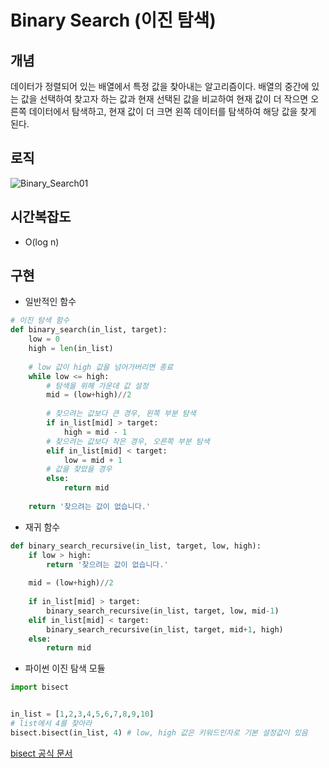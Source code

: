 # Binary Search (이진 탐색)

## 개념

데이터가 정렬되어 있는 배열에서 특정 값을 찾아내는 알고리즘이다. 배열의 중간에 있는 값을 선택하여 찾고자 하는 값과 현재 선택된 값을 비교하여 현재 값이 더 작으면 오른쪽 데이터에서 탐색하고, 현재 값이 더 크면 왼쪽 데이터를 탐색하여 해당 값을 찾게 된다.



## 로직

![Binary_Search01](../../Image.assets/Algorithm_&_Solution/Algorithm/Binary_Search01.png)

 

## 시간복잡도

* O(log n)



## 구현

* 일반적인 함수

```python
# 이진 탐색 함수
def binary_search(in_list, target):
    low = 0
    high = len(in_list)
    
    # low 값이 high 값을 넘어가버리면 종료
    while low <= high:
        # 탐색을 위해 가운데 값 설정
        mid = (low+high)//2
        
        # 찾으려는 값보다 큰 경우, 왼쪽 부분 탐색
        if in_list[mid] > target:
            high = mid - 1
        # 찾으려는 값보다 작은 경우, 오른쪽 부분 탐색
        elif in_list[mid] < target:
            low = mid + 1
        # 값을 찾았을 경우
        else:
            return mid
    
    return '찾으려는 값이 없습니다.'
```



* 재귀 함수

```python
def binary_search_recursive(in_list, target, low, high):
    if low > high:
        return '찾으려는 값이 없습니다.'
    
    mid = (low+high)//2
    
    if in_list[mid] > target:
        binary_search_recursive(in_list, target, low, mid-1)
    elif in_list[mid] < target:
        binary_search_recursive(in_list, target, mid+1, high)
    else:
        return mid
```



* 파이썬 이진 탐색 모듈

```python
import bisect


in_list = [1,2,3,4,5,6,7,8,9,10]
# list에서 4를 찾아라
bisect.bisect(in_list, 4) # low, high 값은 키워드인자로 기본 설정값이 있음
```

[bisect 공식 문서](https://docs.python.org/ko/3.6/library/bisect.html)

